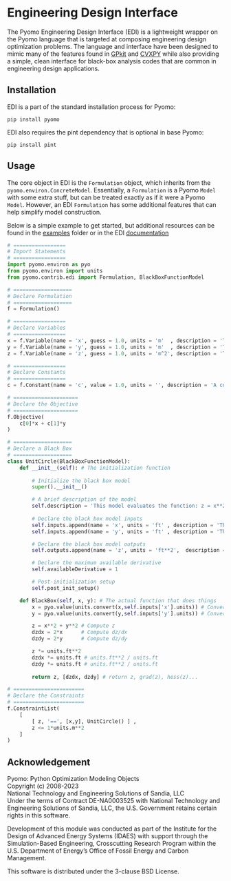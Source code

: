 # Engineering Design Interface

The Pyomo Engineering Design Interface (EDI) is a lightweight wrapper on the Pyomo language that is targeted at composing engineering design optimization problems.  The language and interface have been designed to mimic many of the features found in [GPkit](https://github.com/convexengineering/gpkit) and [CVXPY](https://github.com/cvxpy/cvxpy) while also providing a simple, clean interface for black-box analysis codes that are common in engineering design applications.

## Installation

EDI is a part of the standard installation process for Pyomo:
```
pip install pyomo
```

EDI also requires the pint dependency that is optional in base Pyomo:
```
pip install pint
```

## Usage

The core object in EDI is the `Formulation`  object, which inherits from the `pyomo.environ.ConcreteModel`.  Essentially, a `Formulation` is a Pyomo `Model` with some extra stuff, but can be treated exactly as if it were a Pyomo `Model`.  However, an EDI `Formulation` has some additional features that can help simplify model construction.

Below is a simple example to get started, but additional resources can be found in the [examples](https://github.com/Pyomo/pyomo/tree/main/pyomo/contrib/edi/examples) folder or in the EDI [documentation](https://pyomo.readthedocs.io/en/stable/contributed_packages/edi/index.html)

```python
# =================
# Import Statements
# =================
import pyomo.environ as pyo
from pyomo.environ import units
from pyomo.contrib.edi import Formulation, BlackBoxFunctionModel

# ===================
# Declare Formulation
# ===================
f = Formulation()

# =================
# Declare Variables
# =================
x = f.Variable(name = 'x', guess = 1.0, units = 'm'  , description = 'The x variable')
y = f.Variable(name = 'y', guess = 1.0, units = 'm'  , description = 'The y variable')
z = f.Variable(name = 'z', guess = 1.0, units = 'm^2', description = 'The unit circle output')

# =================
# Declare Constants
# =================
c = f.Constant(name = 'c', value = 1.0, units = '', description = 'A constant c', size = 2)

# =====================
# Declare the Objective
# =====================
f.Objective(
    c[0]*x + c[1]*y
)

# ===================
# Declare a Black Box
# ===================
class UnitCircle(BlackBoxFunctionModel):
    def __init__(self): # The initialization function
        
        # Initialize the black box model
        super().__init__()

        # A brief description of the model
        self.description = 'This model evaluates the function: z = x**2 + y**2'
        
        # Declare the black box model inputs
        self.inputs.append(name = 'x', units = 'ft' , description = 'The x variable')
        self.inputs.append(name = 'y', units = 'ft' , description = 'The y variable')

        # Declare the black box model outputs
        self.outputs.append(name = 'z', units = 'ft**2',  description = 'Resultant of the unit circle evaluation')

        # Declare the maximum available derivative
        self.availableDerivative = 1

        # Post-initialization setup
        self.post_init_setup()

    def BlackBox(self, x, y): # The actual function that does things
        x = pyo.value(units.convert(x,self.inputs['x'].units)) # Converts to correct units then casts to float
        y = pyo.value(units.convert(y,self.inputs['y'].units)) # Converts to correct units then casts to float

        z = x**2 + y**2 # Compute z
        dzdx = 2*x      # Compute dz/dx
        dzdy = 2*y      # Compute dz/dy

        z *= units.ft**2
        dzdx *= units.ft # units.ft**2 / units.ft
        dzdy *= units.ft # units.ft**2 / units.ft
        
        return z, [dzdx, dzdy] # return z, grad(z), hess(z)...

# =======================
# Declare the Constraints
# =======================
f.ConstraintList(
    [
        [ z, '==', [x,y], UnitCircle() ] ,
        z <= 1*units.m**2
    ]
)
```

## Acknowledgement

Pyomo: Python Optimization Modeling Objects  
Copyright (c) 2008-2023  
National Technology and Engineering Solutions of Sandia, LLC  
Under the terms of Contract DE-NA0003525 with National Technology and
Engineering Solutions of Sandia, LLC, the U.S. Government retains certain
rights in this software.

Development of this module was conducted as part of the Institute for
the Design of Advanced Energy Systems (IDAES) with support through the
Simulation-Based Engineering, Crosscutting Research Program within the
U.S. Department of Energy’s Office of Fossil Energy and Carbon Management.

This software is distributed under the 3-clause BSD License.